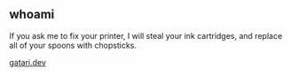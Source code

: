 ## whoami
If you ask me to fix your printer, I will steal your ink cartridges, and replace all of your spoons with chopsticks.

[gatari.dev](https://gatari.dev/)

<!--
![stats](https://github-readme-stats.vercel.app/api?username=gatariee&show_icons=true&theme=tokyonight)
<!-- 
![langs](https://github-readme-stats.vercel.app/api/top-langs/?username=gatariee&layout=compact&show_icons=true&theme=dark)
!-->

